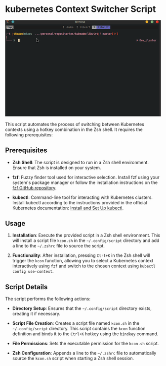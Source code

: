 # kubernetes Context Switcher Script
![keybind](./readme/press-keybind.gif)

This script automates the process of switching between Kubernetes contexts using a hotkey combination in the Zsh shell. It requires the following prerequisites:


## Prerequisites

- **Zsh Shell**: The script is designed to run in a Zsh shell environment. Ensure that Zsh is installed on your system.

- **fzf**: Fuzzy finder tool used for interactive selection. Install fzf using your system's package manager or follow the installation instructions on the [fzf GitHub repository](https://github.com/junegunn/fzf).

- **kubectl**: Command-line tool for interacting with Kubernetes clusters. Install kubectl according to the instructions provided in the official Kubernetes documentation: [Install and Set Up kubectl](https://kubernetes.io/docs/tasks/tools/install-kubectl/).

## Usage

1. **Installation**: Execute the provided script in a Zsh shell environment. This will install a script file `kcon.sh` in the `~/.config/script` directory and add a line to the `~/.zshrc` file to source the script.

2. **Functionality**: After installation, pressing `Ctrl+K` in the Zsh shell will trigger the `kcon` function, allowing you to select a Kubernetes context interactively using `fzf` and switch to the chosen context using `kubectl config use-context`.

## Script Details

The script performs the following actions:

- **Directory Setup**: Ensures that the `~/.config/script` directory exists, creating it if necessary.

- **Script File Creation**: Creates a script file named `kcon.sh` in the `~/.config/script` directory. This script contains the `kcon` function definition and binds it to the `Ctrl+K` hotkey using the `bindkey` command.

- **File Permissions**: Sets the executable permission for the `kcon.sh` script.

- **Zsh Configuration**: Appends a line to the `~/.zshrc` file to automatically source the `kcon.sh` script when starting a Zsh shell session.

